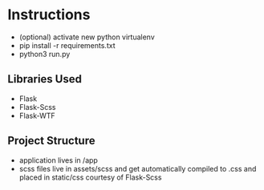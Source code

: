 # Instructions
* (optional) activate new python virtualenv
* pip install -r requirements.txt
* python3 run.py

## Libraries Used
* Flask
* Flask-Scss
* Flask-WTF

## Project Structure
* application lives in /app
* scss files live in assets/scss and get automatically compiled to .css and placed in static/css courtesy of Flask-Scss